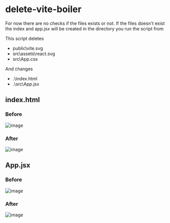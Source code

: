 ﻿# delete-vite-boiler

For now there are no checks if the files exists or not. If the files doesn't exist the index and app.jsx will be created in the directory you run the script from

This script deletes
 - public\vite.svg
 - src\assets\react.svg
 - src\App.css

And changes
 - .\index.html
 - .\src\App.jsx


## index.html 

### Before

![image](https://github.com/abergstream/delete-vite-boiler/assets/64410668/2ccfe1dc-4676-46be-8302-10aa414fe754)

### After

![image](https://github.com/abergstream/delete-vite-boiler/assets/64410668/f475f70c-32cf-40d6-a948-b43f28dc41ca)


## App.jsx

### Before

![image](https://github.com/abergstream/delete-vite-boiler/assets/64410668/f4dc019a-d9fe-4094-af64-c1c2de2cf775)

### After

![image](https://github.com/abergstream/delete-vite-boiler/assets/64410668/87fe1f43-8e69-4da8-8b07-f22647094e63)

